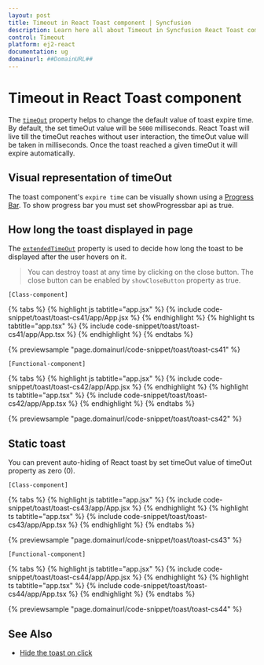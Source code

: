 ```yaml
---
layout: post
title: Timeout in React Toast component | Syncfusion
description: Learn here all about Timeout in Syncfusion React Toast component of Syncfusion Essential JS 2 and more.
control: Timeout 
platform: ej2-react
documentation: ug
domainurl: ##DomainURL##
---
```


# Timeout in React Toast component

The [`timeOut`](https://ej2.syncfusion.com/react/documentation/api/toast/#timeout) property helps to change the default value of toast expire time. By default, the set timeOut value will be `5000` milliseconds. React Toast will live till the timeOut reaches without user interaction, the timeOut value will be taken in milliseconds. Once the toast reached a given timeOut it will expire automatically.

## Visual representation of timeOut

The toast component's `expire time` can be visually shown using a [Progress Bar](./config#progress-bar). To show progress bar you must set showProgressbar api as true.

## How long the toast displayed in page

The [`extendedTimeOut`](https://ej2.syncfusion.com/react/documentation/api/toast/#extendedtimeout) property is used to decide how long the toast to be displayed after the user hovers on it.

> You can destroy toast at any time by clicking on the close button. The close button can be enabled by `showCloseButton` property as true.

`[Class-component]`

{% tabs %}
{% highlight js tabtitle="app.jsx" %}
{% include code-snippet/toast/toast-cs41/app/App.jsx %}
{% endhighlight %}
{% highlight ts tabtitle="app.tsx" %}
{% include code-snippet/toast/toast-cs41/app/App.tsx %}
{% endhighlight %}
{% endtabs %}

 {% previewsample "page.domainurl/code-snippet/toast/toast-cs41" %}

`[Functional-component]`

{% tabs %}
{% highlight js tabtitle="app.jsx" %}
{% include code-snippet/toast/toast-cs42/app/App.jsx %}
{% endhighlight %}
{% highlight ts tabtitle="app.tsx" %}
{% include code-snippet/toast/toast-cs42/app/App.tsx %}
{% endhighlight %}
{% endtabs %}

 {% previewsample "page.domainurl/code-snippet/toast/toast-cs42" %}

## Static toast

You can prevent auto-hiding of React toast by set timeOut value of timeOut property as zero (0).

`[Class-component]`

{% tabs %}
{% highlight js tabtitle="app.jsx" %}
{% include code-snippet/toast/toast-cs43/app/App.jsx %}
{% endhighlight %}
{% highlight ts tabtitle="app.tsx" %}
{% include code-snippet/toast/toast-cs43/app/App.tsx %}
{% endhighlight %}
{% endtabs %}

 {% previewsample "page.domainurl/code-snippet/toast/toast-cs43" %}

`[Functional-component]`

{% tabs %}
{% highlight js tabtitle="app.jsx" %}
{% include code-snippet/toast/toast-cs44/app/App.jsx %}
{% endhighlight %}
{% highlight ts tabtitle="app.tsx" %}
{% include code-snippet/toast/toast-cs44/app/App.tsx %}
{% endhighlight %}
{% endtabs %}

 {% previewsample "page.domainurl/code-snippet/toast/toast-cs44" %}

## See Also

* [Hide the toast on click](./how-to/close-the-toast-with-click-tap/)